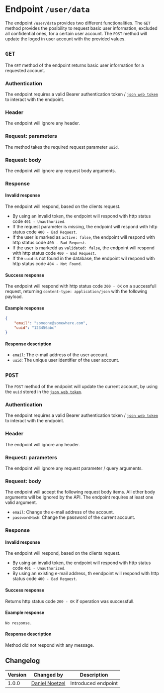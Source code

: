 # Endpoint `/user/data`
The endpoint `/user/data` provides two different functionalities. The `GET` method provides the posibility to request basic user information, excluded all confidential ones, for a certain user account. The `POST` method will update the loged in user account with the provided values.

## `GET`
The `GET` method of the endpoint returns basic user information for a requested account.

### Authentication
The endpoint requires a valid Bearer authentication token / [`json web token`](../../data/jwt.md) to interact with the endpoint.

### Header
The endpoint will ignore any header.

### Request: parameters
The method takes the required request parameter `uuid`.

### Request: body
The endpoint will ignore any request body arguments.

### Response
#### Invalid response
The endpoint will respond, based on the clients request.
- By using an invalid token, the endpoint will respond with http status code `401 - Unauthorized`.
- If the request parameter is missing, the endpoint will respond with http status code `400 - Bad Request`.
- If the user is marked as `active: false`, the endpoint will respond with http status code `400 - Bad Request`.
- If the user is markedd as `validated: false`, the endpoint will respond with http status code `400 - Bad Request`. 
- If the `uuid` is not found in the database, the endpoint wil respond with http status code `404 - Not Found`.

#### Success response
The endpoint will respond with http status code `200 - OK` on a successfull request, returning `content-type: application/json` with the following payload.

#### Example response
```json
{
    "email": "someone@somewhere.com",
    "uuid": "123456abc"
}
```

#### Response description
- `email`: The e-mail address of the user account.
- `uuid`: The unique user identifier of the user account.

## `POST`
The `POST` method of the endpoint will update the current account, by using the `uuid` stored in the [`json web token`](../../data/jwt.md).

### Authentication
The endpoint requires a valid Bearer authentication token / [`json web token`](../../data/jwt.md) to interact with the endpoint.

### Header
The endpoint will ignore any header.

### Request: parameters
The endpoint will ignore any request parameter / query arguments.

### Request: body
The endpoint will accept the following request body items. All other body arguments will be ignored by the API. The endpoint requires at least one valid argument.

- `email`: Change the e-mail address of the account.
- `passwordHash`: Change the password of the current account.

### Response
#### Invalid response
The endpoint will respond, based on the clients request.
- By using an invalid token, the endpoint will respond with http status code `401 - Unauthorized`.
- By using an existing e-mail address, th eendpoint will respond with http status code `400 - Bad Request`.

#### Success response
Returns http status code `200 - OK` if operation was successfull.

#### Example response
```
No response.
```

#### Response description
Method did not respond with any message.

## Changelog
| Version | Changed by | Description |
|-------------|-------------|----|
| 1.0.0 | [Daniel Noetzel](mailto:daniel.noetzel@gmail.com) | Introduced endpoint |